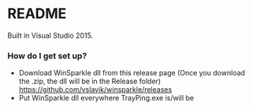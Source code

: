 # README #

Built in Visual Studio 2015.

### How do I get set up? ###

* Download WinSparkle dll from this release page (Once you download the .zip, the dll will be in the Release folder) https://github.com/vslavik/winsparkle/releases
* Put WinSparkle dll everywhere TrayPing.exe is/will be